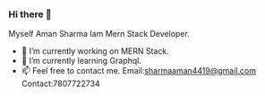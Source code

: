 ### Hi there 👋
 Myself Aman Sharma Iam Mern Stack Developer.
- 🔭 I’m currently working on MERN Stack.
- 🌱 I’m currently learning Graphql.
- 📫 Feel free to contact me.
Email:sharmaaman4419@gmail.com
Contact:7807722734
<!--
**AmanSharma4419/AmanSharma4419** is a ✨ _special_ ✨ repository because its `README.md` (this file) appears on your GitHub profile.

Here are some ideas to get you started:

- 🔭 I’m currently working on ...
- 🌱 I’m currently learning ...
- 👯 I’m looking to collaborate on ...
- 🤔 I’m looking for help with ...
- 💬 Ask me about ...
- 📫 How to reach me: ...
- 😄 Pronouns: ...
- ⚡ Fun fact: ...
-->
